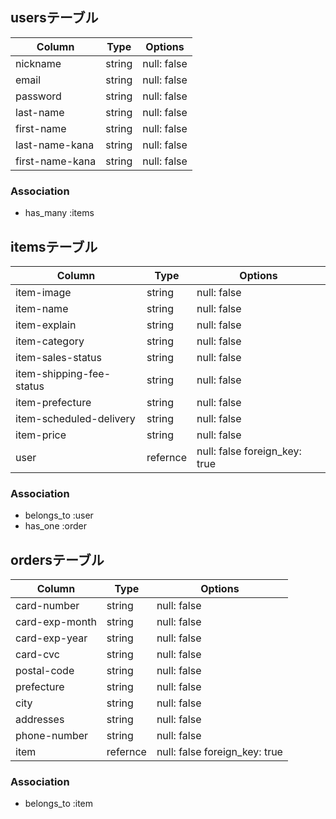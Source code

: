 ## usersテーブル

| Column          | Type       | Options     |
| --------------- | ---------- | ----------- |
| nickname        | string     | null: false |
| email           | string     | null: false |
| password        | string     | null: false |
| last-name       | string     | null: false |
| first-name      | string     | null: false |
| last-name-kana  | string     | null: false |
| first-name-kana | string     | null: false |


### Association
- has_many :items

## itemsテーブル

| Column                    | Type         | Options                      |
| ------------------------- | ------------ | ---------------------------- |
| item-image                | string       | null: false                  |
| item-name                 | string       | null: false                  |
| item-explain              | string       | null: false                  |
| item-category             | string       | null: false                  |
| item-sales-status         | string       | null: false                  |
| item-shipping-fee-status  | string       | null: false                  |
| item-prefecture           | string       | null: false                  |
| item-scheduled-delivery   | string       | null: false                  |
| item-price                | string       | null: false                  |
| user                      | refernce     | null: false foreign_key: true|

### Association
- belongs_to :user
- has_one :order

## ordersテーブル

| Column         | Type         | Options                      |
| -------------- | ------------ | ---------------------------- |
| card-number    | string       | null: false                  |
| card-exp-month | string       | null: false                  |
| card-exp-year  | string       | null: false                  |
| card-cvc       | string       | null: false                  |
| postal-code    | string       | null: false                  |
| prefecture     | string       | null: false                  |
| city           | string       | null: false                  |
| addresses      | string       | null: false                  |
| phone-number   | string       | null: false                  |
| item           | refernce     | null: false foreign_key: true|

### Association
- belongs_to :item